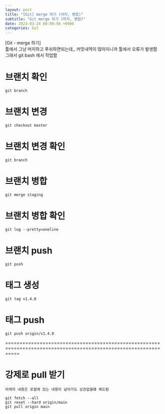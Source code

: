 ```yaml
---  
layout: post  
title: "[Git] merge 하기 (머지, 병합)"  
subtitle: "Git merge 하기 (머지, 병합)"  
date: 2023-03-24 00:09:58 +0900  
categories: Git  
---  
```

[Git - merge 하기]  
  툴에서 그냥 머지하고 푸쉬하면되는데,, 커밋내역이 많아지니까 툴에서 오류가 발생함  
  그래서 git bash 에서 작업함  
  
  
# 브랜치 확인  
	git branch  
  
# 브랜치 변경  
	git checkout master  
  
# 브랜치 변경 확인  
	git branch  
	  
# 브랜치 병합  
	git merge staging  
  
# 브랜치 병합 확인  
	git log --pretty=oneline  
  
# 브랜치 push   
	git push  
  
# 태그 생성  
	git tag v1.4.0  
  
# 태그 push  
	git push origin/v1.4.0  
	  
  
=================================================================================================================  
  
# 강제로 pull 받기  
	아래의 내용은 로컬에 있는 내용이 날아가도 상관없을떄 해도됨  
  
	git fetch --all  
	git reset --hard origin/main  
	git pull origin main  
